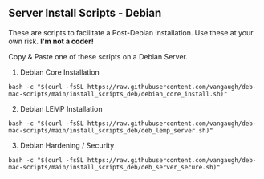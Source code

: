 ## Server Install Scripts - Debian

These are scripts to facilitate a Post-Debian installation. Use these at your own risk. **I'm not a coder!**

Copy & Paste one of these scripts on a Debian Server.

1. Debian Core Installation

```
bash -c "$(curl -fsSL https://raw.githubusercontent.com/vangaugh/deb-mac-scripts/main/install_scripts_deb/debian_core_install.sh)"

```

2. Debian LEMP Installation

```
bash -c "$(curl -fsSL https://raw.githubusercontent.com/vangaugh/deb-mac-scripts/main/install_scripts_deb/deb_lemp_server.sh)"

```

3. Debian Hardening / Security

```
bash -c "$(curl -fsSL https://raw.githubusercontent.com/vangaugh/deb-mac-scripts/main/install_scripts_deb/deb_server_secure.sh)"

```
